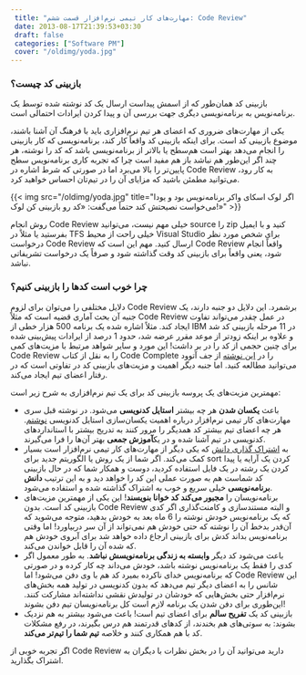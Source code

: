 ```yaml
---
 title: "مهارت‌های کار تیمی نرم‌افزار قسمت ششم: Code Review" 
 date: 2013-08-17T21:39:53+03:30
 draft: false 
 categories: ["Software PM"]
 cover: "/oldimg/yoda.jpg"
---
```





### بازبینی کد چیست؟



بازبینی کد همان‌طور که از اسمش پیداست ارسال یک کد نوشته شده توسط یک برنامه‌نویس به برنامه‌نویسی دیگری جهت بررسی آن و پیدا کردن ایرادات احتمالی است.



یکی از مهارت‌های ضروری که اعضای هر تیم نرم‌افزاری باید با فرهنگ آن آشنا باشند،‌ موضوع بازبینی کد است. برای اینکه بازبینی کد واقعاً‌ کار کند، برنامه‌نویسی که کار بازبینی را انجام می‌دهد بهتر است هم‌سطح یا بالاتر از برنامه‌نویسی باشد که کد را نوشته، هر چند اگر این‌طور هم نباشد باز هم مفید است چرا که تجربه کاری برنامه‌نویس سطح پایین‌تر را بالا می‌برد اما در صورتی که شرط اشاره در Code Review به کار رود،‌ می‌توانید مطمئن باشید که مزایای آن را در تیم‌تان احساس خواهید کرد.


{{< img src="/oldimg/yoda.jpg" title="اگر لوک اسکای واکر برنامه‌نویس بود و یودا می‌خواست نصیحتش کند حتماً می‌گفت: «کد رو بازبینی کن لوک!»" >}}



روش انجام Code Review خیلی مهم نیست، می‌توانید source را zip کنید و با ایمیل بفرستید یا مثلاً در TFS خیلی راحت از محیط Visual Studio‌ برای شخص مورد نظر درخواست Code Review ارسال کنید. مهم این است که Code Review واقعاً انجام شود، یعنی واقعاً برای بازبینی کد وقت گذاشته شود و صرفاً یک درخواست تشریفاتی نباشد.



### چرا خوب است کدها را بازبینی کنیم؟



دلایل مختلفی را می‌توان برای لزوم Code Review برشمرد. این دلایل دو جنبه دارند، یک جنبه آن بحث آماری قضیه است که مثلاً Code Review در عمل چقدر می‌تواند تفاوت ایجاد کند. مثلاً اشاره شده یک برنامه 500 هزار خطی از IBM در 11 مرحله بازبینی کد شد و علاوه بر اینکه زودتر از موعد مقرر عرضه شد، حدود 1 درصد از ایرادات پیش‌بینی شده برای چنین حجمی از کد را در بر داشت! این مورد و سایر شواهد مرتبط با مزیت‌های کمی Code Review را به نقل از کتاب Code Complete را در [این نوشته](http://www.codinghorror.com/blog/2006/01/code-reviews-just-do-it.html) از جف آتوود می‌توانید مطالعه کنید. اما جنبه دیگر اهمیت و مزیت‌های بازبینی کد در تفاوتی است که در رفتار اعضای تیم ایجاد می‌کند.



مهمترین مزیت‌های یک پروسه بازبینی کد برای یک تیم نرم‌افزاری به شرح زیر است:


- باعث **یکسان شدن** هر چه بیشتر **استایل کدنویسی** می‌شود. در نوشته قبل سری مهارت‌های کار تیمی نرم‌افزار درباره اهمیت یکسان‌سازی استایل کدنویسی [نوشتم](/post/28-مهارت-های-کار-تیمی-نرم-افزار-قسمت-پنجم--استانداردسازی-کدنویسی/). هر چه اعضای تیم بیشتر کد همدیگر را مرور کنند به تدریج بیشتر با استانداردهای کدنویسی در تیم آشنا شده و در یک**آموزش جمعی** بهتر آن‌ها را فرا می‌گیرند.
- به [اشتراک گذاری دانش](/post/6-مهارت-های-کار-تیمی-نرم-افزار-قسمت-دوم--اشتراک-گذاری-دانش/) که یکی دیگر از مهارت‌های کار تیمی نرم‌افزار است بسیار کمک می‌کند. اگر شما از یک روش یا الگوریتم جدید برای sort کردن یک آرایه یا پیدا کردن یک رشته در یک فایل استفاده کردید، دوست و همکار شما که در حال بازبینی کد شماست هم به صورت عملی این کد را خواهد دید و به این ترتیب **دانش برنامه‌نویسی** خیلی سریع و خوب به اشتراک گذاشته شده و استفاده می‌شود.
- برنامه‌نویسان را **مجبور می‌کند کد خوانا بنویسند**! این یکی از مهمترین مزیت‌های بازبینی کد است. بدون Code Review و البته مستندسازی و کامنت‌گذاری اگر کدی که یک برنامه‌نویس خودش نوشته را 6 ماه بعد به خودش بدهید، متوجه می‌شوید که آن‌قدر بدخط آن را نوشته که حتی خودش هم نمی‌تواند از آن سر دربیاورد! اما وقتی برنامه‌نویس بداند کدش برای بازبینی ارجاع داده خواهد شد برای آبروی خودش هم که شده آن را قابل خواندن می‌کند.
- باعث می‌شود کد دیگر **وابسته به زندگی برنامه‌نویسش نباشد**. به طور معمول اگر کدی را فقط یک برنامه‌نویس نوشته باشد، خودش می‌داند چه کار کرده و در صورتی که برنامه‌نویس خدای ناکرده بمیرد کد هم با وی دفن می‌شود! اما Code Review این شانس را به اعضای دیگر تیم می‌دهد که بدون کدنویسی در تولید همه بخش‌های نرم‌افزار حتی بخش‌هایی که خودشان در تولیدش نقشی نداشته‌اند مشارکت کنند. این‌طوری برای دفن شدن یک برنامه لازم است کل برنامه‌نویسان تیم دفن بشوند!
- بازبینی کد یک **تفریح سالم** برای اعضای تیم است! باعث می‌شود بیشتر به هم نزدیک بشوند: به سوتی‌های هم بخندند، از کدهای قدرتمند هم درس بگیرند، در رفع مشکلات کد با هم همکاری کنند و خلاصه **تیم شما را تیم‌تر می‌کند**.



اگر تجربه خوبی از Code Review دارید می‌توانید آن را در بخش نظرات با دیگران به اشتراک بگذارید.

